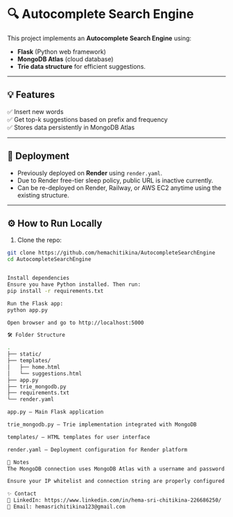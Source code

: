 # 🔍 Autocomplete Search Engine

This project implements an **Autocomplete Search Engine** using:

- **Flask** (Python web framework)
- **MongoDB Atlas** (cloud database)
- **Trie data structure** for efficient suggestions.

---

## 💡 **Features**

✅ Insert new words  
✅ Get top-k suggestions based on prefix and frequency  
✅ Stores data persistently in MongoDB Atlas

---

## 🚀 **Deployment**

- Previously deployed on **Render** using `render.yaml`.
- Due to Render free-tier sleep policy, public URL is inactive currently.
- Can be re-deployed on Render, Railway, or AWS EC2 anytime using the existing structure.

---

## ⚙ **How to Run Locally**

1. Clone the repo:

```bash
git clone https://github.com/hemachitikina/AutocompleteSearchEngine
cd AutocompleteSearchEngine


Install dependencies
Ensure you have Python installed. Then run:
pip install -r requirements.txt

Run the Flask app:
python app.py

Open browser and go to http://localhost:5000

🛠 Folder Structure

.
├── static/
├── templates/
│   ├── home.html
│   └── suggestions.html
├── app.py
├── trie_mongodb.py
├── requirements.txt
└── render.yaml

app.py – Main Flask application

trie_mongodb.py – Trie implementation integrated with MongoDB

templates/ – HTML templates for user interface

render.yaml – Deployment configuration for Render platform

📝 Notes
The MongoDB connection uses MongoDB Atlas with a username and password.

Ensure your IP whitelist and connection string are properly configured on MongoDB Atlas to run this project locally or in production.

✨ Contact
🔗 LinkedIn: https://www.linkedin.com/in/hema-sri-chitikina-226686250/
📧 Email: hemasrichitikina123@gmail.com
